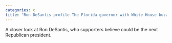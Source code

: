```yaml
---
categories: c
title: "Ron DeSantis profile The Florida governor with White House buzz"
---
```

A closer look at Ron DeSantis, who supporters believe could be the next Republican president.